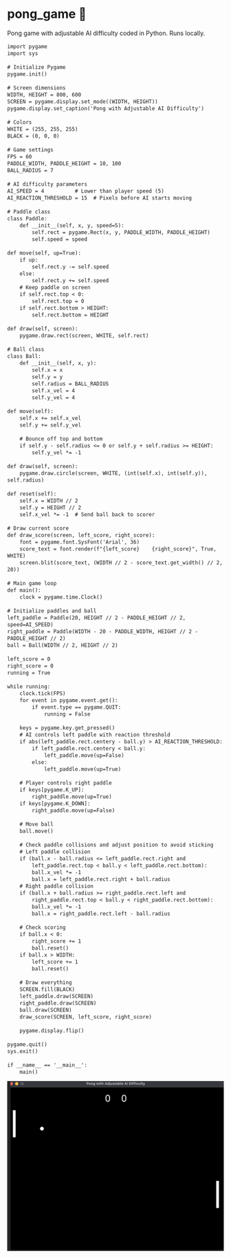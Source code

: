 # pong_game 🏓
Pong game with adjustable AI difficulty coded in Python.  Runs locally.
    
    import pygame
    import sys
    
    # Initialize Pygame
    pygame.init()
    
    # Screen dimensions
    WIDTH, HEIGHT = 800, 600
    SCREEN = pygame.display.set_mode((WIDTH, HEIGHT))
    pygame.display.set_caption('Pong with Adjustable AI Difficulty')
    
    # Colors
    WHITE = (255, 255, 255)
    BLACK = (0, 0, 0)
    
    # Game settings
    FPS = 60
    PADDLE_WIDTH, PADDLE_HEIGHT = 10, 100
    BALL_RADIUS = 7
    
    # AI difficulty parameters
    AI_SPEED = 4          # Lower than player speed (5)
    AI_REACTION_THRESHOLD = 15  # Pixels before AI starts moving
    
    # Paddle class
    class Paddle:
        def __init__(self, x, y, speed=5):
            self.rect = pygame.Rect(x, y, PADDLE_WIDTH, PADDLE_HEIGHT)
            self.speed = speed

    def move(self, up=True):
        if up:
            self.rect.y -= self.speed
        else:
            self.rect.y += self.speed
        # Keep paddle on screen
        if self.rect.top < 0:
            self.rect.top = 0
        if self.rect.bottom > HEIGHT:
            self.rect.bottom = HEIGHT

    def draw(self, screen):
        pygame.draw.rect(screen, WHITE, self.rect)

    # Ball class
    class Ball:
        def __init__(self, x, y):
            self.x = x
            self.y = y
            self.radius = BALL_RADIUS
            self.x_vel = 4
            self.y_vel = 4

    def move(self):
        self.x += self.x_vel
        self.y += self.y_vel

        # Bounce off top and bottom
        if self.y - self.radius <= 0 or self.y + self.radius >= HEIGHT:
            self.y_vel *= -1

    def draw(self, screen):
        pygame.draw.circle(screen, WHITE, (int(self.x), int(self.y)), self.radius)

    def reset(self):
        self.x = WIDTH // 2
        self.y = HEIGHT // 2
        self.x_vel *= -1  # Send ball back to scorer

    # Draw current score
    def draw_score(screen, left_score, right_score):
        font = pygame.font.SysFont('Arial', 36)
        score_text = font.render(f"{left_score}    {right_score}", True, WHITE)
        screen.blit(score_text, (WIDTH // 2 - score_text.get_width() // 2, 20))
    
    # Main game loop
    def main():
        clock = pygame.time.Clock()

    # Initialize paddles and ball
    left_paddle = Paddle(20, HEIGHT // 2 - PADDLE_HEIGHT // 2, speed=AI_SPEED)
    right_paddle = Paddle(WIDTH - 20 - PADDLE_WIDTH, HEIGHT // 2 - PADDLE_HEIGHT // 2)
    ball = Ball(WIDTH // 2, HEIGHT // 2)

    left_score = 0
    right_score = 0
    running = True

    while running:
        clock.tick(FPS)
        for event in pygame.event.get():
            if event.type == pygame.QUIT:
                running = False

        keys = pygame.key.get_pressed()
        # AI controls left paddle with reaction threshold
        if abs(left_paddle.rect.centery - ball.y) > AI_REACTION_THRESHOLD:
            if left_paddle.rect.centery < ball.y:
                left_paddle.move(up=False)
            else:
                left_paddle.move(up=True)

        # Player controls right paddle
        if keys[pygame.K_UP]:
            right_paddle.move(up=True)
        if keys[pygame.K_DOWN]:
            right_paddle.move(up=False)

        # Move ball
        ball.move()

        # Check paddle collisions and adjust position to avoid sticking
        # Left paddle collision
        if (ball.x - ball.radius <= left_paddle.rect.right and
            left_paddle.rect.top < ball.y < left_paddle.rect.bottom):
            ball.x_vel *= -1
            ball.x = left_paddle.rect.right + ball.radius
        # Right paddle collision
        if (ball.x + ball.radius >= right_paddle.rect.left and
            right_paddle.rect.top < ball.y < right_paddle.rect.bottom):
            ball.x_vel *= -1
            ball.x = right_paddle.rect.left - ball.radius

        # Check scoring
        if ball.x < 0:
            right_score += 1
            ball.reset()
        if ball.x > WIDTH:
            left_score += 1
            ball.reset()

        # Draw everything
        SCREEN.fill(BLACK)
        left_paddle.draw(SCREEN)
        right_paddle.draw(SCREEN)
        ball.draw(SCREEN)
        draw_score(SCREEN, left_score, right_score)

        pygame.display.flip()

    pygame.quit()
    sys.exit()

    if __name__ == '__main__':
        main()
![Game: Pong](pong.jpeg)
